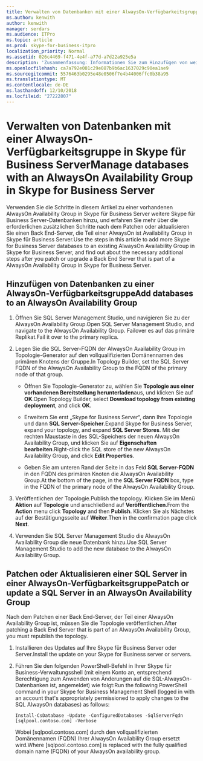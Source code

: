 ```yaml
---
title: Verwalten von Datenbanken mit einer AlwaysOn-Verfügbarkeitsgruppe in Skype für Business Server
ms.author: kenwith
author: kenwith
manager: serdars
ms.audience: ITPro
ms.topic: article
ms.prod: skype-for-business-itpro
localization_priority: Normal
ms.assetid: 026c4469-f471-4e4f-a77d-a7d22a925e5a
description: 'Zusammenfassung: Informationen Sie zum Hinzufügen von weitere Skype für Business Server-Datenbanken zu einer vorhandenen AlwaysOn Availability Group und erfahren Sie mehr über die erforderlichen zusätzlichen Schritte nach dem Sie den Patch oder aktualisieren Sie einen Back End-Server, der Teil einer AlwaysOn Availability Group in Skype für ist Business-Server.'
ms.openlocfilehash: ca7a792e001c29e087b9b6ac1637029c90ea1ae9
ms.sourcegitcommit: 5576463b0295e48e0506f7e4b44006ffc0b38a95
ms.translationtype: MT
ms.contentlocale: de-DE
ms.lasthandoff: 12/10/2018
ms.locfileid: "27222807"
---
```

# <a name="manage-databases-with-an-alwayson-availability-group-in-skype-for-business-server"></a><span data-ttu-id="a8e46-103">Verwalten von Datenbanken mit einer AlwaysOn-Verfügbarkeitsgruppe in Skype für Business Server</span><span class="sxs-lookup"><span data-stu-id="a8e46-103">Manage databases with an AlwaysOn Availability Group in Skype for Business Server</span></span>

<span data-ttu-id="a8e46-104">Verwenden Sie die Schritte in diesem Artikel zu einer vorhandenen AlwaysOn Availability Group in Skype für Business Server weitere Skype für Business Server-Datenbanken hinzu, und erfahren Sie mehr über die erforderlichen zusätzlichen Schritte nach dem Patchen oder aktualisieren Sie einen Back End-Server, die Teil einer AlwaysOn ist Availability Group in Skype für Business Server.</span><span class="sxs-lookup"><span data-stu-id="a8e46-104">Use the steps in this article to add more Skype for Business Server databases to an existing AlwaysOn Availability Group in Skype for Business Server, and find out about the necessary additional steps after you patch or upgrade a Back End Server that is part of a AlwaysOn Availability Group in Skype for Business Server.</span></span>

## <a name="add-databases-to-an-alwayson-availability-group"></a><span data-ttu-id="a8e46-105">Hinzufügen von Datenbanken zu einer AlwaysOn-Verfügbarkeitsgruppe</span><span class="sxs-lookup"><span data-stu-id="a8e46-105">Add databases to an AlwaysOn Availability Group</span></span> 

1. <span data-ttu-id="a8e46-106">Öffnen Sie SQL Server Management Studio, und navigieren Sie zu der AlwaysOn Availability Group.</span><span class="sxs-lookup"><span data-stu-id="a8e46-106">Open SQL Server Management Studio, and navigate to the AlwaysOn Availability Group.</span></span> <span data-ttu-id="a8e46-107">Failover es auf das primäre Replikat.</span><span class="sxs-lookup"><span data-stu-id="a8e46-107">Fail it over to the primary replica.</span></span>
    
2. <span data-ttu-id="a8e46-108">Legen Sie die SQL Server-FQDN der AlwaysOn Availability Group im Topologie-Generator auf den vollqualifizierten Domänennamen des primären Knotens der Gruppe.</span><span class="sxs-lookup"><span data-stu-id="a8e46-108">In Topology Builder, set the SQL Server FQDN of the AlwaysOn Availability Group to the FQDN of the primary node of that group.</span></span>
    
   - <span data-ttu-id="a8e46-109">Öffnen Sie Topologie-Generator zu, wählen Sie **Topologie aus einer vorhandenen Bereitstellung herunterladen**aus, und klicken Sie auf **OK**.</span><span class="sxs-lookup"><span data-stu-id="a8e46-109">Open Topology Builder, select **Download topology from existing deployment**, and click **OK**.</span></span>
    
   - <span data-ttu-id="a8e46-110">Erweitern Sie erst „Skype for Business Server“, dann Ihre Topologie und dann **SQL Server-Speicher**.</span><span class="sxs-lookup"><span data-stu-id="a8e46-110">Expand Skype for Business Server, expand your topology, and expand **SQL Server Stores**.</span></span> <span data-ttu-id="a8e46-111">Mit der rechten Maustaste in des SQL-Speichers der neuen AlwaysOn Availability Group, und klicken Sie auf **Eigenschaften bearbeiten**.</span><span class="sxs-lookup"><span data-stu-id="a8e46-111">Right-click the SQL store of the new AlwaysOn Availability Group, and click **Edit Properties**.</span></span>
    
   - <span data-ttu-id="a8e46-112">Geben Sie am unteren Rand der Seite in das Feld **SQL Server-FQDN** in den FQDN des primären Knoten die AlwaysOn Availability Group.</span><span class="sxs-lookup"><span data-stu-id="a8e46-112">At the bottom of the page, in the **SQL Server FQDN** box, type in the FQDN of the primary node of the AlwaysOn Availability Group.</span></span>
    
3. <span data-ttu-id="a8e46-113">Veröffentlichen der Topologie.</span><span class="sxs-lookup"><span data-stu-id="a8e46-113">Publish the topology.</span></span> <span data-ttu-id="a8e46-114">Klicken Sie im Menü **Aktion** auf **Topologie** und anschließend auf **Veröffentlichen**.</span><span class="sxs-lookup"><span data-stu-id="a8e46-114">From the **Action** menu click **Topology** and then **Publish**.</span></span> <span data-ttu-id="a8e46-115">Klicken Sie als Nächstes auf der Bestätigungsseite auf **Weiter**.</span><span class="sxs-lookup"><span data-stu-id="a8e46-115">Then in the confirmation page click **Next**.</span></span>
    
4. <span data-ttu-id="a8e46-116">Verwenden Sie SQL Server Management Studio die AlwaysOn Availability Group die neue Datenbank hinzu.</span><span class="sxs-lookup"><span data-stu-id="a8e46-116">Use SQL Server Management Studio to add the new database to the AlwaysOn Availability Group.</span></span>
    
## <a name="patch-or-update-a-sql-server-in-an-alwayson-availability-group"></a><span data-ttu-id="a8e46-117">Patchen oder Aktualisieren einer SQL Server in einer AlwaysOn-Verfügbarkeitsgruppe</span><span class="sxs-lookup"><span data-stu-id="a8e46-117">Patch or update a SQL Server in an AlwaysOn Availability Group</span></span>

<span data-ttu-id="a8e46-118">Nach dem Patchen einer Back End-Server, der Teil einer AlwaysOn Availability Group ist, müssen Sie die Topologie veröffentlichen.</span><span class="sxs-lookup"><span data-stu-id="a8e46-118">After patching a Back End Server that is part of an AlwaysOn Availability Group, you must republish the topology.</span></span>

1. <span data-ttu-id="a8e46-119">Installieren des Updates auf Ihre Skype für Business Server oder Server.</span><span class="sxs-lookup"><span data-stu-id="a8e46-119">Install the update on your Skype for Business server or servers.</span></span>
    
2. <span data-ttu-id="a8e46-120">Führen Sie den folgenden PowerShell-Befehl in Ihrer Skype für Business-Verwaltungsshell (mit einem Konto an, entsprechend Berechtigung zum Anwenden von Änderungen auf die SQL-AlwaysOn-Datenbanken ist, angemeldet) wie folgt:</span><span class="sxs-lookup"><span data-stu-id="a8e46-120">Run the following PowerShell command in your Skype for Business Management Shell (logged in with an account that's appropriately permissioned to apply changes to the SQL AlwaysOn databases) as follows:</span></span>
    
    ```
    Install-CsDatabase -Update -ConfiguredDatabases -SqlServerFqdn [sqlpool.contoso.com] -Verbose
    ```

    <span data-ttu-id="a8e46-121">Wobei [sqlpool.contoso.com] durch den vollqualifizierten Domänennamen (FQDN) Ihrer AlwaysOn Availability Group ersetzt wird.</span><span class="sxs-lookup"><span data-stu-id="a8e46-121">Where [sqlpool.contoso.com] is replaced with the fully qualified domain name (FQDN) of your AlwaysOn availability group.</span></span>